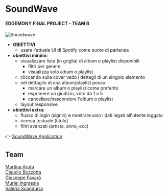 # SoundWave
#### EDGEMONY FINAL PROJECT - TEAM B


<!-- <img src="https://iili.io/hc9GXs.md.png" alt="soundwave" border="0"> -->
<img src="https://i.ibb.co/0FyDd2W/Schermata-2022-06-10-alle-23-12-45.png" alt="Soundwave" border="0">

- **OBIETTIVI**
  - usare l'attuale UI di Spotify come punto di partenza
- **obiettivi minimi:**
  - visualizzare lista (in griglia) di album e playlist disponibili
    - filtri per genere
    - visualizza solo album o playlist
  - cliccando sulla cover vedo i dettagli di un singolo elemento
  - nel dettaglio di una album/playlist posso:
    - marcare un album o playlist come preferito
    - esprimere un giudizio, voto da 1 a 5
    - cancellare/nascondere l'album o playlist
  - layout responsive
- **obiettivi extra:**
  - flusso di login (signin) e mostrare solo i dati legati all'utente loggato
  - ricerca testuale (titolo)
  - filtri avanzati (artista, anno, ecc)

:point_right: <a href="https://soundwave-finalproject.vercel.app/login" alt="soundwave_app" target="_blank">SoundWave Application</a>

## Team

<a target="_blank" rel="noreferrer" href="https://www.linkedin.com/in/martinaaruta/">Martina Aruta</a><br>
<a target="_blank" rel="noreferrer" href="https://www.linkedin.com/in/claudio-bozzotta-84a9657a/">Claudio Bozzotta</a><br>
<a target="_blank" rel="noreferrer" href="https://www.linkedin.com/in/giuseppe-favaro/">Giuseppe Favarò</a><br>
<a target="_blank" rel="noreferrer" href="https://www.linkedin.com/in/muriel-ingrassia-460a9723a/">Muriel Ingrassia</a><br>
<a target="_blank" rel="noreferrer" href="https://www.linkedin.com/in/valeria-scandurra/">Valeria Scandurra</a><br>

